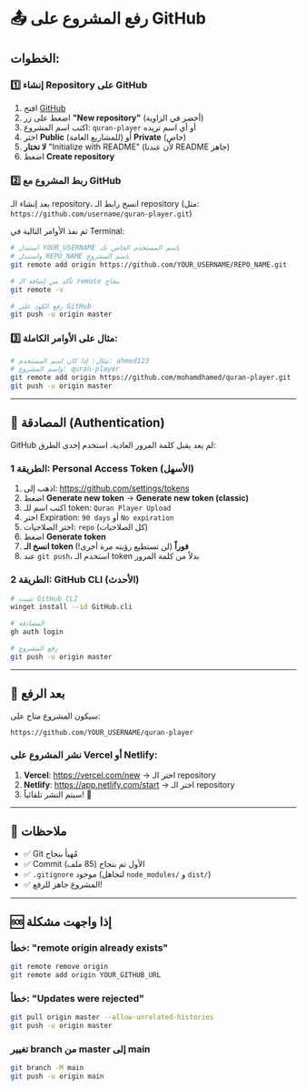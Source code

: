 # 📤 رفع المشروع على GitHub

## الخطوات:

### 1️⃣ إنشاء Repository على GitHub
1. افتح [GitHub](https://github.com)
2. اضغط على زر **"New repository"** (أخضر في الزاوية)
3. اكتب اسم المشروع: `quran-player` أو أي اسم تريده
4. اختر **Public** (للمشاريع العامة) أو **Private** (خاص)
5. **لا تختار** "Initialize with README" (لأن عندنا README جاهز)
6. اضغط **Create repository**

### 2️⃣ ربط المشروع مع GitHub
بعد إنشاء الـ repository، انسخ رابط الـ repository (مثل: `https://github.com/username/quran-player.git`)

ثم نفذ الأوامر التالية في Terminal:

```bash
# استبدل YOUR_USERNAME باسم المستخدم الخاص بك
# واستبدل REPO_NAME باسم المشروع
git remote add origin https://github.com/YOUR_USERNAME/REPO_NAME.git

# تأكد من إضافة الـ remote بنجاح
git remote -v

# رفع الكود على GitHub
git push -u origin master
```

### 3️⃣ مثال على الأوامر الكاملة:
```bash
# مثال: إذا كان اسم المستخدم: ahmed123
# واسم المشروع: quran-player
git remote add origin https://github.com/mohamdhamed/quran-player.git
git push -u origin master
```

---

## 🔐 المصادقة (Authentication)

GitHub لم يعد يقبل كلمة المرور العادية. استخدم إحدى الطرق:

### الطريقة 1: Personal Access Token (الأسهل)
1. اذهب إلى: https://github.com/settings/tokens
2. اضغط **Generate new token** → **Generate new token (classic)**
3. اكتب اسم للـ token: `Quran Player Upload`
4. اختر Expiration: `90 days` أو `No expiration`
5. اختر الصلاحيات: `repo` (كل الصلاحيات)
6. اضغط **Generate token**
7. **انسخ الـ token فوراً** (لن تستطيع رؤيته مرة أخرى!)
8. عند `git push`، استخدم الـ token بدلاً من كلمة المرور

### الطريقة 2: GitHub CLI (الأحدث)
```bash
# تثبيت GitHub CLI
winget install --id GitHub.cli

# المصادقة
gh auth login

# رفع المشروع
git push -u origin master
```

---

## 🎉 بعد الرفع

سيكون المشروع متاح على:
```
https://github.com/YOUR_USERNAME/quran-player
```

### نشر المشروع على Vercel أو Netlify:
1. **Vercel**: https://vercel.com/new → اختر الـ repository
2. **Netlify**: https://app.netlify.com/start → اختر الـ repository
3. سيتم النشر تلقائياً! 🚀

---

## 📝 ملاحظات

- ✅ Git مُهيأ بنجاح
- ✅ Commit الأول تم بنجاح (85 ملف)
- ✅ `.gitignore` موجود (لتجاهل `node_modules/` و `dist/`)
- ✅ المشروع جاهز للرفع!

---

## 🆘 إذا واجهت مشكلة

### خطأ: "remote origin already exists"
```bash
git remote remove origin
git remote add origin YOUR_GITHUB_URL
```

### خطأ: "Updates were rejected"
```bash
git pull origin master --allow-unrelated-histories
git push -u origin master
```

### تغيير branch من master إلى main
```bash
git branch -M main
git push -u origin main
```
